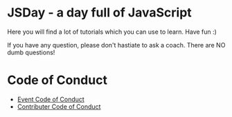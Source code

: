 # JSDay - a day full of JavaScript

Here you will find a lot of tutorials which you can use to learn. Have fun :)

If you have any question, please don't hastiate to ask a coach.
There are NO dumb questions!

# Code of Conduct
* [Event Code of Conduct](EVENT_CODEOFCONDUCT.md) 
* [Contributer Code of Conduct](CODE_OF_CONDUCT.md)
